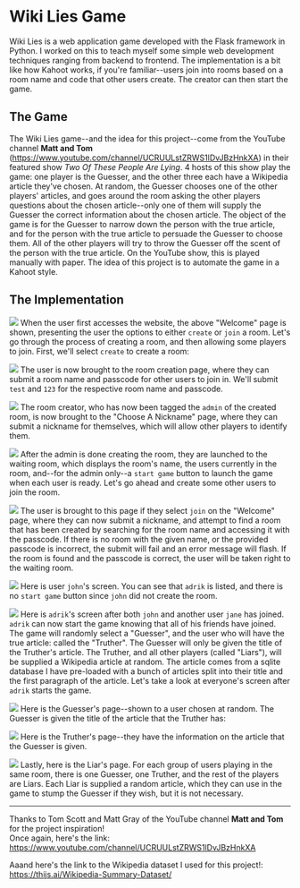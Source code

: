 # Wiki Lies Game
Wiki Lies is a web application game developed with the Flask framework in Python. I worked on this to teach myself some simple web development techniques ranging from backend to frontend. The implementation is a bit like how Kahoot works, if you're familiar--users join into rooms based on a room name and code that other users create. The creator can then start the game.
## The Game
The Wiki Lies game--and the idea for this project--come from the YouTube channel **Matt and Tom** (https://www.youtube.com/channel/UCRUULstZRWS1lDvJBzHnkXA) in their featured show *Two Of These People Are Lying*. 4 hosts of this show play the game: one player is the Guesser, and the other three each have a Wikipedia article they've chosen. At random, the Guesser chooses one of the other players' articles, and goes around the room asking the other players questions about the chosen article--only one of them will supply the Guesser the correct information about the chosen article. The object of the game is for the Guesser to narrow down the person with the true article, and for the person with the true article to persuade the Guesser to choose them. All of the other players will try to throw the Guesser off the scent of the person with the true article.
On the YouTube show, this is played manually with paper. The idea of this project is to automate the game in a Kahoot style.
## The Implementation
![](screenshots/Welcome.png)
When the user first accesses the website, the above "Welcome" page is shown, presenting the user the options to either `create` or `join` a room. Let's go through the process of creating a room, and then allowing some players to join. First, we'll select `create` to create a room:  
  
![](screenshots/CreateARoom.png)
The user is now brought to the room creation page, where they can submit a room name and passcode for other users to join in. We'll submit `test` and `123` for the respective room name and passcode.  
  
![](screenshots/ChooseANickname.png)
The room creator, who has now been tagged the `admin` of the created room, is now brought to the "Choose A Nickname" page, where they can submit a nickname for themselves, which will allow other players to identify them.  
  
![](screenshots/AdminIn.png)
After the admin is done creating the room, they are launched to the waiting room, which displays the room's name, the users currently in the room, and--for the admin only--a `start game` button to launch the game when each user is ready. Let's go ahead and create some other users to join the room.  
  
![](screenshots/FindARoomJohn.png)
The user is brought to this page if they select `join` on the "Welcome" page, where they can now submit a nickname, and attempt to find a room that has been created by searching for the room name and accessing it with the passcode. If there is no room with the given name, or the provided passcode is incorrect, the submit will fail and an error message will flash. If the room is found and the passcode is correct, the user will be taken right to the waiting room.  
  
![](screenshots/TwoUsersIn.png)
Here is user `john`'s screen. You can see that `adrik` is listed, and there is no `start game` button since `john` did not create the room.  
  
![](screenshots/AdminAllIn.png)
Here is `adrik`'s screen after both `john` and another user `jane` has joined. `adrik` can now start the game knowing that all of his friends have joined. The game will randomly select a "Guesser", and the user who will have the true article: called the "Truther". The Guesser will only be given the title of the Truther's article. The Truther, and all other players (called "Liars"), will be supplied a Wikipedia article at random. The article comes from a sqlite database I have pre-loaded with a bunch of articles split into their title and the first paragraph of the article. Let's take a look at everyone's screen after `adrik` starts the game. 
  
![](screenshots/GuesserPage.png)
Here is the Guesser's page--shown to a user chosen at random. The Guesser is given the title of the article that the Truther has:  
  
![](screenshots/TrutherPage.png)
Here is the Truther's page--they have the information on the article that the Guesser is given.  
  
![](screenshots/LiarPage.png)
Lastly, here is the Liar's page. For each group of users playing in the same room, there is one Guesser, one Truther, and the rest of the players are Liars. Each Liar is supplied a random article, which they can use in the game to stump the Guesser if they wish, but it is not necessary.

---
Thanks to Tom Scott and Matt Gray of the YouTube channel **Matt and Tom** for the project inspiration!  
Once again, here's the link: https://www.youtube.com/channel/UCRUULstZRWS1lDvJBzHnkXA  
  
Aaand here's the link to the Wikipedia dataset I used for this project!: https://thijs.ai/Wikipedia-Summary-Dataset/
